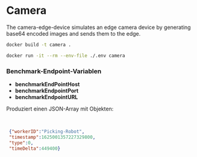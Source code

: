 # Camera
The camera-edge-device simulates an edge camera device by generating base64 encoded images and sends them to the edge.

```bash
docker build -t camera .
```

```bash
docker run -it --rm --env-file ./.env camera
```
<p><h3>Benchmark-Endpoint-Variablen</h3></p>
<ul>
  <li><b>benchmarkEndPointHost</b></li>
  <li><b>benchmarkEndpointPort</b></li>
  <li><b>benchmarkEndpointURL</b></li>
</ul>
<p>
Produziert einen JSON-Array mit Objekten:
  
</p>
 <br> 

 ```JSON
  {"workerID":"Picking-Robot",
  "timestamp":1625001357227329800,
  "type":0,
  "timeDelta":449400}
 ```

